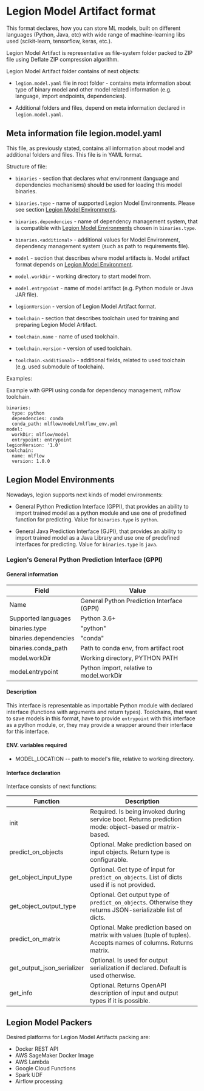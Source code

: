 # Legion Model Artifact format

This format declares, how you can store ML models, built on different languages (Python, Java, etc) 
with wide range of machine-learning libs used (scikit-learn, tensorflow, keras, etc.).

Legion Model Artifact is representative as file-system folder packed to ZIP file using Deflate ZIP compression algorithm.

Legion Model Artifact folder contains of next objects:

* `legion.model.yaml` file in root folder - contains meta information about type of binary model and other model
related information (e.g. language, import endpoints, dependencies).

* Additional folders and files, depend on meta information declared in `legion.model.yaml`.


## Meta information file legion.model.yaml

This file, as previously stated, contains all information about model and additional folders and files.
This file is in YAML format.

Structure of file:

* `binaries` - section that declares what environment (language and dependencies mechanisms) should be used 
for loading this model binaries.
  
* `binaries.type` - name of supported Legion Model Environments. 
Please see section [Legion Model Environments](#legion-model-environments).

* `binaries.dependencies` - name of dependency management system, that is compatible 
with [Legion Model Environments](#legion-model-environments) chosen in `binaries.type`.

* `binaries.<additional>` - additional values for Model Environment, dependency management system 
(such as path to requirements file).

* `model` - section that describes where model artifacts is. Model artifact format depends on [Legion Model Environment](#legion-model-environments).

* `model.workDir` - working directory to start model from.

* `model.entrypoint` - name of model artifact (e.g. Python module or Java JAR file).

* `legionVersion` - version of Legion Model Artifact format.

* `toolchain` - section that describes toolchain used for training and preparing Legion Model Artifact.

* `toolchain.name` - name of used toolchain.

* `toolchain.version` - version of used toolchain.

* `toolchain.<additional>` - additional fields, related to used toolchain (e.g. used submodule of toolchain).

Examples:

Example with GPPI using conda for dependency management, mlflow toolchain.
```
binaries:
  type: python
  dependencies: conda
  conda_path: mlflow/model/mlflow_env.yml
model:
  workDir: mlflow/model
  entrypoint: entrypoint
legionVersion: '1.0'
toolchain:
  name: mlflow
  version: 1.0.0
```

## Legion Model Environments

Nowadays, legion supports next kinds of model environments:

* General Python Prediction Interface (GPPI), that provides an ability to import trained model 
as a python module and use one of predefined function for predicting. Value for `binaries.type` is `python`.

* General Java Prediction Interface (GJPI), that provides an ability to import trained model
as a Java Library and use one of predefined interfaces for predicting. Value for `binaries.type` is `java`.

### Legion's General Python Prediction Interface (GPPI)

#### General information
| Field                 | Value                                      |
|-----------------------|--------------------------------------------|
| Name                  | General Python Prediction Interface (GPPI) |
| Supported languages   | Python 3.6+                                |
| binaries.type         | "python"                                   |
| binaries.dependencies | "conda"                                    |
| binaries.conda_path   | Path to conda env, from artifact root      |
| model.workDir         | Working directory, PYTHON PATH             |
| model.entrypoint      | Python import, relative to model.workDir   |

#### Description
This interface is representable as importable Python module with declared interface 
(functions with arguments and return types). 
Toolchains, that want to save models in this format, have to provide `entrypoint` with this interface 
as a python module, or, they may provide a wrapper around their interface for this interface.

#### ENV. variables required

* MODEL_LOCATION -- path to model's file, relative to working directory.

#### Interface declaration
Interface consists of next functions:

| Function                   | Description                                                                                                          |
|----------------------------|----------------------------------------------------------------------------------------------------------------------|
| init                       | Required. Is being invoked during service boot. Returns prediction mode: object-based or matrix-based.               |
| predict_on_objects         | Optional. Make prediction based on input objects. Return type is configurable.                                       |
| get_object_input_type      | Optional. Get type of input for `predict_on_objects`. List of dicts used if is not provided.                         |
| get_object_output_type     | Optional. Get output type of `predict_on_objects`. Otherwise they returns JSON-serializable list of dicts.           |
| predict_on_matrix          | Optional. Make prediction based on matrix with values (tuple of tuples). Accepts names of columns. Returns matrix.   |
| get_output_json_serializer | Optional. Is used for output serialization if declared. Default is used otherwise.                                   |
| get_info                   | Optional. Returns OpenAPI description of input and output types if it is possible.                                   |


## Legion Model Packers

Desired platforms for Legion Model Artifacts packing are:
* Docker REST API
* AWS SageMaker Docker Image
* AWS Lambda
* Google Cloud Functions
* Spark UDF
* Airflow processing
 